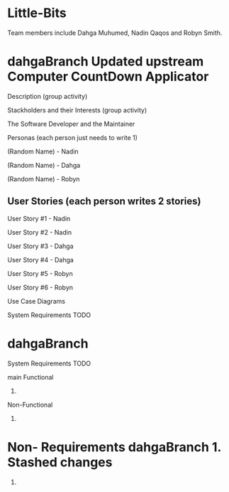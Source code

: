 # Little-Bits
Team members include Dahga Muhumed, Nadin Qaqos and Robyn Smith.

dahgaBranch
Updated upstream
Computer CountDown Applicator
=======

Description
(group activity)

Stackholders and their Interests
(group activity)


The Software Developer and the Maintainer


Personas (each person just needs to write 1)

(Random Name) - Nadin

(Random Name) -  Dahga

(Random Name) -  Robyn


## User Stories (each person writes 2 stories)

 User Story #1 - Nadin 
 
 User Story #2 - Nadin 

 User Story #3 - Dahga 

 User Story #4 - Dahga 

 User Story #5 - Robyn 

 User Story #6 - Robyn 

 Use Case Diagrams

 System Requirements TODO

 dahgaBranch
=======

System Requirements TODO

main
Functional 

1. 

Non-Functional 

1. 

Non- Requirements 
dahgaBranch
1. 
Stashed changes
=======
1.


